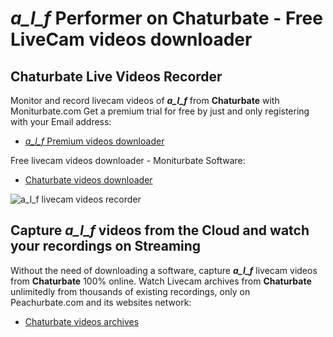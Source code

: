 # _a_l_f_ Performer on Chaturbate - Free LiveCam videos downloader

## Chaturbate Live Videos Recorder

Monitor and record livecam videos of **_a_l_f_** from **Chaturbate** with Moniturbate.com
Get a premium trial for free by just and only registering with your Email address:
* [_a_l_f_ Premium videos downloader](https://moniturbate.com/request-demo-licence-key.html)

Free livecam videos downloader - Moniturbate Software:
* [Chaturbate videos downloader](https://moniturbate.com/moniturbate-download-software.html)

![_a_l_f_ livecam videos recorder](https://peachurnet.com/templates/moniturbate-software.png)


## Capture _a_l_f_ videos from the Cloud and watch your recordings on Streaming

Without the need of downloading a software, capture **_a_l_f_** livecam videos from **Chaturbate** 100% online.
Watch Livecam archives from **Chaturbate** unlimitedly from thousands of existing recordings, only on Peachurbate.com and its websites network:
* [Chaturbate videos archives](https://peachurnet.com/)